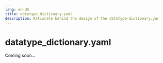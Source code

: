 ```yaml
---
lang: en-US
title: datatype_dictionary.yaml
description: Rationale behind the design of the datatype-dictionary.yaml metadata file
---
```


# datatype_dictionary.yaml

Coming soon...
